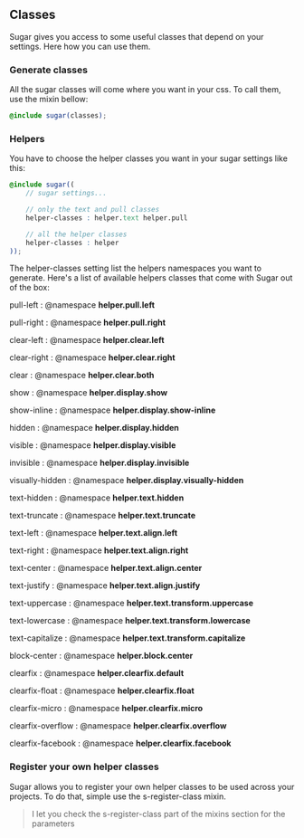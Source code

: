 ## Classes

Sugar gives you access to some useful classes that depend on your settings. Here how you can use them.


### Generate classes

All the sugar classes will come where you want in your css. To call them, use the mixin bellow:

```scss
@include sugar(classes);
```


### Helpers

You have to choose the helper classes you want in your sugar settings like this:

```scss
@include sugar((
	// sugar settings...

	// only the text and pull classes
	helper-classes : helper.text helper.pull

	// all the helper classes
	helper-classes : helper
));
```

The helper-classes setting list the helpers namespaces you want to generate. Here's a list of available helpers classes that come with Sugar out of the box:

pull-left
: 	@namespace **helper.pull.left**

pull-right
: 	@namespace **helper.pull.right**

clear-left
: 	@namespace **helper.clear.left**

clear-right
: 	@namespace **helper.clear.right**

clear
: 	@namespace **helper.clear.both**

show
: 	@namespace **helper.display.show**

show-inline
: 	@namespace **helper.display.show-inline**

hidden
: 	@namespace **helper.display.hidden**

visible
: 	@namespace **helper.display.visible**

invisible
: 	@namespace **helper.display.invisible**

visually-hidden
: 	@namespace **helper.display.visually-hidden**

text-hidden
: 	@namespace **helper.text.hidden**

text-truncate
: 	@namespace **helper.text.truncate**

text-left
: 	@namespace **helper.text.align.left**

text-right
: 	@namespace **helper.text.align.right**

text-center
: 	@namespace **helper.text.align.center**

text-justify
: 	@namespace **helper.text.align.justify**

text-uppercase
: 	@namespace **helper.text.transform.uppercase**

text-lowercase
: 	@namespace **helper.text.transform.lowercase**

text-capitalize
: 	@namespace **helper.text.transform.capitalize**

block-center
: 	@namespace **helper.block.center**

clearfix
: 	@namespace **helper.clearfix.default**

clearfix-float
: 	@namespace **helper.clearfix.float**

clearfix-micro
: 	@namespace **helper.clearfix.micro**

clearfix-overflow
: 	@namespace **helper.clearfix.overflow**

clearfix-facebook
: 	@namespace **helper.clearfix.facebook**


### Register your own helper classes

Sugar allows you to register your own helper classes to be used across your projects. To do that, simple use the s-register-class mixin.

> I let you check the s-register-class part of the mixins section for the parameters